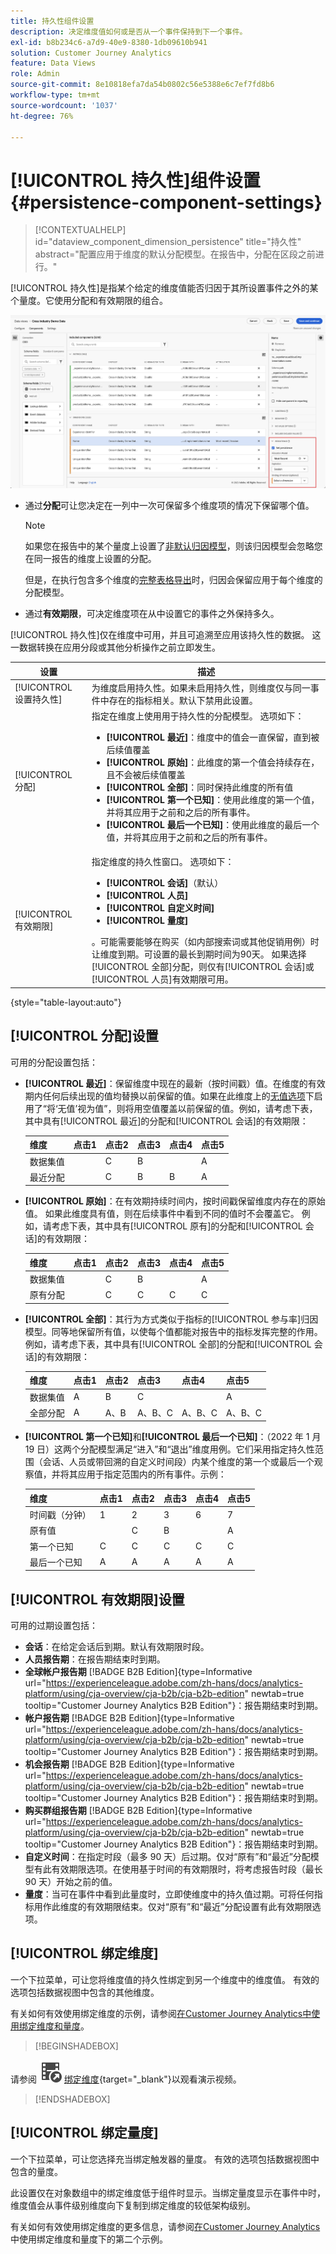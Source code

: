 ```yaml
---
title: 持久性组件设置
description: 决定维度值如何或是否从一个事件保持到下一个事件。
exl-id: b8b234c6-a7d9-40e9-8380-1db09610b941
solution: Customer Journey Analytics
feature: Data Views
role: Admin
source-git-commit: 8e10818efa7da54b0802c56e5388e6c7ef7fd8b6
workflow-type: tm+mt
source-wordcount: '1037'
ht-degree: 76%

---
```



# [!UICONTROL 持久性]组件设置 {#persistence-component-settings}

<!-- markdownlint-disable MD034 -->

>[!CONTEXTUALHELP]
>id="dataview_component_dimension_persistence"
>title="持久性"
>abstract="配置应用于维度的默认分配模型。在报告中，分配在区段之前进行。"

<!-- markdownlint-enable MD034 -->



[!UICONTROL 持久性]是指某个给定的维度值能否归因于其所设置事件之外的某个量度。它使用分配和有效期限的组合。

![突出显示“持久性”选项的数据视图窗口](../assets/persistence.png)

* 通过&#x200B;**分配**&#x200B;可让您决定在一列中一次可保留多个维度项的情况下保留哪个值。

  >[!NOTE]
  >
  >如果您在报告中的某个量度上设置了[非默认归因模型](/help/data-views/component-settings/attribution.md)，则该归因模型会忽略您在同一报告的维度上设置的分配。
  >
  >但是，在执行包含多个维度的[完整表格导出](/help/analysis-workspace/export/export-cloud.md)时，归因会保留应用于每个维度的分配模型。

* 通过&#x200B;**有效期限**，可决定维度项在从中设置它的事件之外保持多久。

[!UICONTROL 持久性]仅在维度中可用，并且可追溯至应用该持久性的数据。 这一数据转换在应用分段或其他分析操作之前立即发生。

| 设置 | 描述 |
| --- | --- |
| [!UICONTROL 设置持久性] | 为维度启用持久性。如果未启用持久性，则维度仅与同一事件中存在的指标相关。默认下禁用此设置。 |
| [!UICONTROL 分配] | 指定在维度上使用用于持久性的分配模型。 选项如下：<ul><li>**[!UICONTROL 最近]**：维度中的值会一直保留，直到被后续值覆盖</li><li> **[!UICONTROL 原始]**：此维度的第一个值会持续存在，且不会被后续值覆盖</li><li>**[!UICONTROL 全部]**：同时保持此维度的所有值</li><li>**[!UICONTROL 第一个已知]**：使用此维度的第一个值，并将其应用于之前和之后的所有事件。</li><li>**[!UICONTROL 最后一个已知]**：使用此维度的最后一个值，并将其应用于之前和之后的所有事件。</li></ul> |
| [!UICONTROL 有效期限] | 指定维度的持久性窗口。 选项如下： <ul><li>**[!UICONTROL 会话]**（默认）</li><li>**[!UICONTROL 人员]**</li><li>**[!UICONTROL 自定义时间]**</li><li>**[!UICONTROL 量度]**</li></ul>。可能需要能够在购买（如内部搜索词或其他促销用例）时让维度到期。可设置的最长到期时间为90天。 如果选择[!UICONTROL 全部]分配，则仅有[!UICONTROL 会话]或[!UICONTROL 人员]有效期限可用。 |

{style="table-layout:auto"}

## [!UICONTROL 分配]设置

可用的分配设置包括：

* **[!UICONTROL 最近]**：保留维度中现在的最新（按时间戳）值。在维度的有效期内任何后续出现的值均替换以前保留的值。如果在此维度上的[无值选项](no-value-options.md)下启用了“将‘无值’视为值”，则将用空值覆盖以前保留的值。例如，请考虑下表，其中具有[!UICONTROL 最近]的分配和[!UICONTROL 会话]的有效期限：

  | 维度 | 点击1 | 点击2 | 点击3 | 点击4 | 点击5 |
  | --- | --- | --- | --- | --- | --- |
  | 数据集值 |  | C | B |  | A |
  | 最近分配 |  | C | B | B | A |

* **[!UICONTROL 原始]**：在有效期持续时间内，按时间戳保留维度内存在的原始值。 如果此维度具有值，则在后续事件中看到不同的值时不会覆盖它。 例如，请考虑下表，其中具有[!UICONTROL 原有]的分配和[!UICONTROL 会话]的有效期限：

  | 维度 | 点击1 | 点击2 | 点击3 | 点击4 | 点击5 |
  | --- | --- | --- | --- | --- | --- |
  | 数据集值 |  | C | B |  | A |
  | 原有分配 |  | C | C | C | C |

* **[!UICONTROL 全部]**：其行为方式类似于指标的[!UICONTROL 参与率]归因模型。同等地保留所有值，以使每个值都能对报告中的指标发挥完整的作用。例如，请考虑下表，其中具有[!UICONTROL 全部]的分配和[!UICONTROL 会话]的有效期限：

  | 维度 | 点击1 | 点击2 | 点击3 | 点击4 | 点击5 |
  | --- | --- | --- | --- | --- | --- |
  | 数据集值 | A | B | C |  | A |
  | 全部分配 | A | A、B | A、B、C | A、B、C | A、B、C |

* **[!UICONTROL 第一个已知]**&#x200B;和&#x200B;**[!UICONTROL 最后一个已知]**：（2022 年 1 月 19 日）这两个分配模型满足“进入”和“退出”维度用例。它们采用指定持久性范围（会话、人员或带回溯的自定义时间段）内某个维度的第一个或最后一个观察值，并将其应用于指定范围内的所有事件。示例：

  | 维度 | 点击1 | 点击2 | 点击3 | 点击4 | 点击5 |
  | --- | --- | --- | --- | --- | --- |
  | 时间戳（分钟） | 1 | 2 | 3 | 6 | 7 |
  | 原有值 |  | C | B |  | A |
  | 第一个已知 | C | C | C | C | C |
  | 最后一个已知 | A | A | A | A | A |


## [!UICONTROL 有效期限]设置

可用的过期设置包括：

* **会话**：在给定会话后到期。默认有效期限时段。
* **人员报告期**：在报告期结束时到期。
* **全球帐户报告期** [!BADGE B2B Edition]{type=Informative url="https://experienceleague.adobe.com/zh-hans/docs/analytics-platform/using/cja-overview/cja-b2b/cja-b2b-edition" newtab=true tooltip="Customer Journey Analytics B2B Edition"}：报告期结束时到期。
* **帐户报告期** [!BADGE B2B Edition]{type=Informative url="https://experienceleague.adobe.com/zh-hans/docs/analytics-platform/using/cja-overview/cja-b2b/cja-b2b-edition" newtab=true tooltip="Customer Journey Analytics B2B Edition"}：报告期结束时到期。
* **机会报告期** [!BADGE B2B Edition]{type=Informative url="https://experienceleague.adobe.com/zh-hans/docs/analytics-platform/using/cja-overview/cja-b2b/cja-b2b-edition" newtab=true tooltip="Customer Journey Analytics B2B Edition"}：报告期结束时到期。
* **购买群组报告期** [!BADGE B2B Edition]{type=Informative url="https://experienceleague.adobe.com/zh-hans/docs/analytics-platform/using/cja-overview/cja-b2b/cja-b2b-edition" newtab=true tooltip="Customer Journey Analytics B2B Edition"}：报告期结束时到期。
* **自定义时间**：在指定时段（最多 90 天）后过期。仅对“原有”和“最近”分配模型有此有效期限选项。在使用基于时间的有效期限时，将考虑报告时段（最长 90 天）开始之前的值。
* **量度**：当可在事件中看到此量度时，立即使维度中的持久值过期。可将任何指标用作此维度的有效期限结束。仅对“原有”和“最近”分配设置有此有效期限选项。


## [!UICONTROL 绑定维度]

一个下拉菜单，可让您将维度值的持久性绑定到另一个维度中的维度值。 有效的选项包括数据视图中包含的其他维度。

有关如何有效使用绑定维度的示例，请参阅[在Customer Journey Analytics中使用绑定维度和量度](../../use-cases/data-views/binding-dimensions-metrics.md)。


>[!BEGINSHADEBOX]

请参阅 ![VideoCheckedOut](/help/assets/icons/VideoCheckedOut.svg) [绑定维度](https://video.tv.adobe.com/v/3409290/?captions=chi_hans&quality=12&learn=on){target="_blank"}以观看演示视频。

>[!ENDSHADEBOX]


## [!UICONTROL 绑定量度]

一个下拉菜单，可让您选择充当绑定触发器的量度。 有效的选项包括数据视图中包含的量度。

此设置仅在对象数组中的绑定维度低于组件时显示。当绑定量度显示在事件中时，维度值会从事件级别维度向下复制到绑定维度的较低架构级别。

有关如何有效使用绑定维度的更多信息，请参阅[在Customer Journey Analytics](../../use-cases/data-views/binding-dimensions-metrics.md)中使用绑定维度和量度下的第二个示例。
